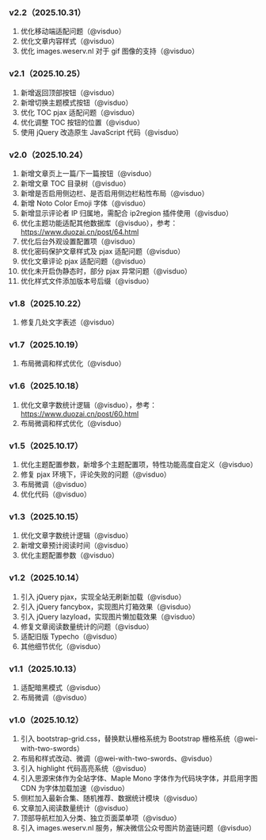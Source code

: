 ### v2.2（2025.10.31）

1. 优化移动端适配问题（@visduo）
2. 优化文章内容样式（@visduo）
3. 优化 images.weserv.nl 对于 gif 图像的支持（@visduo）

### v2.1（2025.10.25）

1. 新增返回顶部按钮（@visduo）
2. 新增切换主题模式按钮（@visduo）
3. 优化 TOC pjax 适配问题（@visduo）
4. 优化调整 TOC 按钮的位置（@visduo）
5. 使用 jQuery 改造原生 JavaScript 代码（@visduo）

### v2.0（2025.10.24）

1. 新增文章页上一篇/下一篇按钮（@visduo）
2. 新增文章 TOC 目录树（@visduo）
3. 新增是否启用侧边栏、是否启用侧边栏粘性布局（@visduo）
4. 新增 Noto Color Emoji 字体（@visduo）
5. 新增显示评论者 IP 归属地，需配合 ip2region 插件使用（@visduo）
6. 优化主题功能适配其他数据库（@visduo），参考：https://www.duozai.cn/post/64.html
7. 优化后台外观设置配置项（@visduo）
8. 优化密码保护文章样式及 pjax 适配问题（@visduo）
9. 优化文章评论 pjax 适配问题（@visduo）
10. 优化未开启伪静态时，部分 pjax 异常问题（@visduo）
11. 优化样式文件添加版本号后缀（@visduo）

### v1.8（2025.10.22）

1. 修复几处文字表述（@visduo）

### v1.7（2025.10.19）

1. 布局微调和样式优化（@visduo）

### v1.6（2025.10.18）

1. 优化文章字数统计逻辑（@visduo），参考：https://www.duozai.cn/post/60.html
2. 布局微调和样式优化（@visduo）

### v1.5（2025.10.17）

1. 优化主题配置参数，新增多个主题配置项，特性功能高度自定义（@visduo）
2. 修复 pjax 环境下，评论失败的问题（@visduo）
3. 布局微调（@visduo）
4. 优化代码（@visduo）

### v1.3（2025.10.15）

1. 优化文章字数统计逻辑（@visduo）
2. 新增文章预计阅读时间（@visduo）
3. 优化主题配置参数（@visduo）

### v1.2（2025.10.14）

1. 引入 jQuery pjax，实现全站无刷新加载（@visduo）
2. 引入 jQuery fancybox，实现图片灯箱效果（@visduo）
3. 引入 jQuery lazyload，实现图片懒加载效果（@visduo）
4. 修复文章阅读数量统计的问题（@visduo）
5. 适配旧版 Typecho（@visduo）
6. 其他细节优化（@visduo）

### v1.1（2025.10.13）

1. 适配暗黑模式（@visduo）
2. 布局微调（@visduo）

### v1.0（2025.10.12）

1. 引入 bootstrap-grid.css，替换默认栅格系统为 Bootstrap 栅格系统（@wei-with-two-swords）
2. 布局和样式改动、微调（@wei-with-two-swords、@visduo）
3. 引入 highlight 代码高亮系统（@visduo）
4. 引入思源宋体作为全站字体、Maple Mono 字体作为代码块字体，并启用字图 CDN 为字体加载加速（@visduo）
5. 侧栏加入最新合集、随机推荐、数据统计模块（@visduo）
6. 文章加入阅读数量统计（@visduo）
7. 顶部导航栏加入分类、独立页面菜单项（@visduo）
8. 引入 images.weserv.nl 服务，解决微信公众号图片防盗链问题（@visduo）
